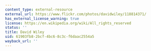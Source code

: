 ```yaml
---
content_type: external-resource
external_url: https://www.flickr.com/photos/davidwiley/118814371/
has_external_license_warning: true
license: https://en.wikipedia.org/wiki/All_rights_reserved
status: ''
title: David Wiley
uid: 61903fb8-2bcf-4bc6-8c3c-f6daac2554a5
wayback_url: ''
---
```

